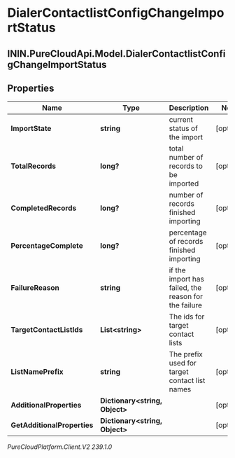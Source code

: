 # DialerContactlistConfigChangeImportStatus

## ININ.PureCloudApi.Model.DialerContactlistConfigChangeImportStatus

## Properties

|Name | Type | Description | Notes|
|------------ | ------------- | ------------- | -------------|
| **ImportState** | **string** | current status of the import | [optional] |
| **TotalRecords** | **long?** | total number of records to be imported | [optional] |
| **CompletedRecords** | **long?** | number of records finished importing | [optional] |
| **PercentageComplete** | **long?** | percentage of records finished importing | [optional] |
| **FailureReason** | **string** | if the import has failed, the reason for the failure | [optional] |
| **TargetContactListIds** | **List&lt;string&gt;** | The ids for target contact lists | [optional] |
| **ListNamePrefix** | **string** | The prefix used for target contact list names | [optional] |
| **AdditionalProperties** | **Dictionary&lt;string, Object&gt;** |  | [optional] |
| **GetAdditionalProperties** | **Dictionary&lt;string, Object&gt;** |  | [optional] |



_PureCloudPlatform.Client.V2 239.1.0_
